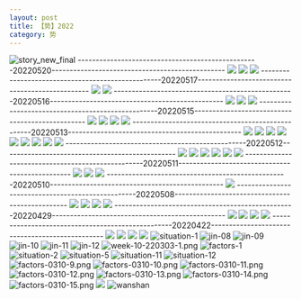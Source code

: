```yaml
---
layout: post
title: 【势】2022
category: 势
---
```

![story_new_final](http://rdr022gcy.hd-bkt.clouddn.com/img/story_new_final_0322.png)
--------------------------------------------------20220520------------------------------------------------
![](http://rc5p5sl4z.hd-bkt.clouddn.com/img/factors-220520-1.jpg)
![](http://rc5p5sl4z.hd-bkt.clouddn.com/img/factors-220520-3.jpg)
![](http://rc5p5sl4z.hd-bkt.clouddn.com/img/factors-220520-5.jpg)
--------------------------------------------------20220517------------------------------------------------
![](http://rc5p5sl4z.hd-bkt.clouddn.com/img/factors-220517-1.jpg)
![](http://rc5p5sl4z.hd-bkt.clouddn.com/img/factors-220517-2.jpg)
--------------------------------------------------20220516------------------------------------------------
![](http://rc5p5sl4z.hd-bkt.clouddn.com/img/factors-220516-1.jpg)
![](http://rc5p5sl4z.hd-bkt.clouddn.com/img/factors-220516-2.jpg)
![](http://rc5p5sl4z.hd-bkt.clouddn.com/img/factors-220516-3.jpg)
--------------------------------------------------20220515------------------------------------------------
![](http://rc5p5sl4z.hd-bkt.clouddn.com/img/factors-220515-new-1.jpg)
![](http://rc5p5sl4z.hd-bkt.clouddn.com/img/factors-220515-new-2.jpg)
![](http://rc5p5sl4z.hd-bkt.clouddn.com/img/factors-220515-new-3.jpg)
![](http://rc5p5sl4z.hd-bkt.clouddn.com/img/factors-220515-new-4.jpg)
--------------------------------------------------20220513------------------------------------------------
![](http://rc5p5sl4z.hd-bkt.clouddn.com/img/situation-220512-1.jpg)
![](http://rc5p5sl4z.hd-bkt.clouddn.com/img/situation-220512-2.jpg)
![](http://rc5p5sl4z.hd-bkt.clouddn.com/img/situation-220512-3.jpg)
![](http://rc5p5sl4z.hd-bkt.clouddn.com/img/situation-220512-4.jpg)
![](http://rc5p5sl4z.hd-bkt.clouddn.com/img/situation-220512-5.jpg)
![](http://rc5p5sl4z.hd-bkt.clouddn.com/img/situation-220512-6.jpg)
![](http://rc5p5sl4z.hd-bkt.clouddn.com/img/situation-220512-7.jpg)
![](http://rc5p5sl4z.hd-bkt.clouddn.com/img/situation-220512-8.jpg)
![](http://rc5p5sl4z.hd-bkt.clouddn.com/img/situation-220512-9.jpg)
--------------------------------------------------20220512------------------------------------------------
![](http://rc5p5sl4z.hd-bkt.clouddn.com/img/factors-220512-1.png)
![](http://rc5p5sl4z.hd-bkt.clouddn.com/img/factors-220512-2.png)
![](http://rc5p5sl4z.hd-bkt.clouddn.com/img/factors-220512-3.png)
![](http://rc5p5sl4z.hd-bkt.clouddn.com/img/factors-220512-4.png)
![](http://rc5p5sl4z.hd-bkt.clouddn.com/img/factors-220512-5.png)
![](http://rc5p5sl4z.hd-bkt.clouddn.com/img/factors-220512-6.png)
--------------------------------------------------20220511------------------------------------------------
![](http://rc5p5sl4z.hd-bkt.clouddn.com/img/factors-220511-1.png)
![](http://rc5p5sl4z.hd-bkt.clouddn.com/img/factors-220511-2.png)
![](http://rc5p5sl4z.hd-bkt.clouddn.com/img/factors-220511-3.png)
--------------------------------------------------20220510------------------------------------------------
![](http://rc5p5sl4z.hd-bkt.clouddn.com/img/factors-220510-1.png)
--------------------------------------------------20220508------------------------------------------------
![](http://rc5p5sl4z.hd-bkt.clouddn.com/img/factors-220508-1.jpg)
![](http://rc5p5sl4z.hd-bkt.clouddn.com/img/factors-220508-2.jpg)
![](http://rc5p5sl4z.hd-bkt.clouddn.com/img/factors-220508-3.jpg)
![](http://rc5p5sl4z.hd-bkt.clouddn.com/img/factors-220508-4.jpg)
--------------------------------------------------20220429------------------------------------------------
![](http://rc5p5sl4z.hd-bkt.clouddn.com/img/factors-220429-1.png)
![](http://rc5p5sl4z.hd-bkt.clouddn.com/img/factors-220429-2.png)
![](http://rdr022gcy.hd-bkt.clouddn.com/img/situation-0316-2.png)
![](http://rdr022gcy.hd-bkt.clouddn.com/img/situation-0316-1.png)
--------------------------------------------------20220422------------------------------------------------
![](http://rc5p5sl4z.hd-bkt.clouddn.com/img/factors-220422-1.png)
![](http://rc5p5sl4z.hd-bkt.clouddn.com/img/factors-220422-2.png)
![](http://rc5p5sl4z.hd-bkt.clouddn.com/img/factors-220422-3.png)
![](http://rc5p5sl4z.hd-bkt.clouddn.com/img/factors-220422-4.png)
![situation-1](http://rdr022gcy.hd-bkt.clouddn.com/img/situation-1.PNG)
![jin-08](http://rdr022gcy.hd-bkt.clouddn.com/img/jin-8.png)
![jin-09](http://rdr022gcy.hd-bkt.clouddn.com/img/jin-9.png)
![jin-10](http://rdr022gcy.hd-bkt.clouddn.com/img/jin-10.png)
![jin-11](http://rdr022gcy.hd-bkt.clouddn.com/img/jin-11.png)
![jin-12](http://rdr022gcy.hd-bkt.clouddn.com/img/jin-12.png)
![week-10-220303-1.png](http://rdr022gcy.hd-bkt.clouddn.com/img/week-10-220303-1.png)
![factors-1](http://rdr022gcy.hd-bkt.clouddn.com/img/factors-1.png)
![situation-2](http://rdr022gcy.hd-bkt.clouddn.com/img/situation-2.png)
![situation-5](http://rdr022gcy.hd-bkt.clouddn.com/img/situation-5.png)
![situation-11](http://rdr022gcy.hd-bkt.clouddn.com/img/situation-11.png)
![situation-12](http://rdr022gcy.hd-bkt.clouddn.com/img/situation-12.png)
![factors-0310-9.png](http://rdr022gcy.hd-bkt.clouddn.com/img/factors-0310-9.png)
![factors-0310-10.png](http://rdr022gcy.hd-bkt.clouddn.com/img/factors-0310-10.png)
![factors-0310-11.png](http://rdr022gcy.hd-bkt.clouddn.com/img/factors-0310-11.png)
![factors-0310-12.png](http://rdr022gcy.hd-bkt.clouddn.com/img/factors-0310-12.png)
![factors-0310-13.png](http://rdr022gcy.hd-bkt.clouddn.com/img/factors-0310-13.png)
![factors-0310-14.png](http://rdr022gcy.hd-bkt.clouddn.com/img/factors-0310-14.png)
![factors-0310-15.png](http://rdr022gcy.hd-bkt.clouddn.com/img/factors-0310-15.png)
![](http://rdr022gcy.hd-bkt.clouddn.com/img/situation-220418-1.jpg)
![wanshan](http://rdr022gcy.hd-bkt.clouddn.com/img/wanshan.png)



  



